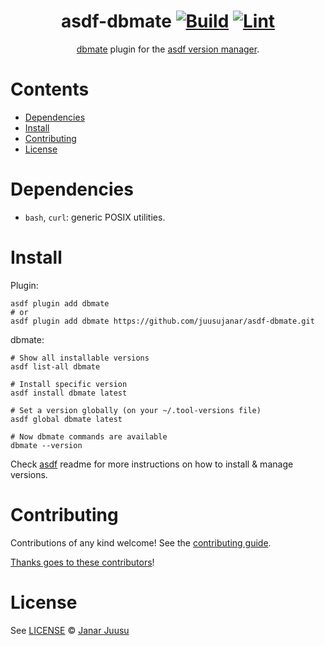 <div align="center">

# asdf-dbmate [![Build](https://github.com/juusujanar/asdf-dbmate/actions/workflows/test.yaml/badge.svg)](https://github.com/juusujanar/asdf-dbmate/actions/workflows/test.yaml) [![Lint](https://github.com/juusujanar/asdf-dbmate/actions/workflows/lint.yml/badge.svg)](https://github.com/juusujanar/asdf-dbmate/actions/workflows/lint.yml)


[dbmate](https://github.com/amacneil/dbmate) plugin for the [asdf version manager](https://asdf-vm.com).

</div>

# Contents

- [Dependencies](#dependencies)
- [Install](#install)
- [Contributing](#contributing)
- [License](#license)

# Dependencies

- `bash`, `curl`: generic POSIX utilities.

# Install

Plugin:

```shell
asdf plugin add dbmate
# or
asdf plugin add dbmate https://github.com/juusujanar/asdf-dbmate.git
```

dbmate:

```shell
# Show all installable versions
asdf list-all dbmate

# Install specific version
asdf install dbmate latest

# Set a version globally (on your ~/.tool-versions file)
asdf global dbmate latest

# Now dbmate commands are available
dbmate --version
```

Check [asdf](https://github.com/asdf-vm/asdf) readme for more instructions on how to
install & manage versions.

# Contributing

Contributions of any kind welcome! See the [contributing guide](contributing.md).

[Thanks goes to these contributors](https://github.com/juusujanar/asdf-dbmate/graphs/contributors)!

# License

See [LICENSE](LICENSE) © [Janar Juusu](https://github.com/juusujanar/)
